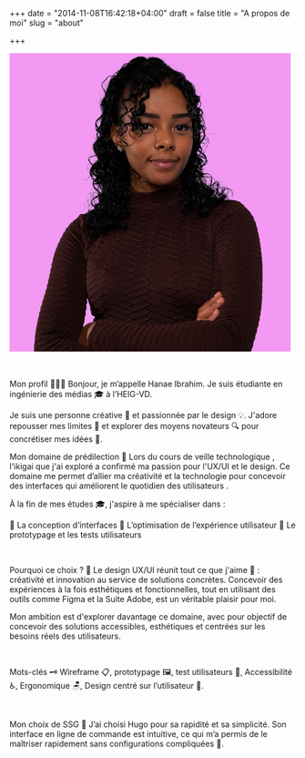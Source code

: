 +++
date = "2014-11-08T16:42:18+04:00"
draft = false
title = "A propos de moi"
slug = "about"

+++

![My photo](../img/image_hanae.png)

<br>

Mon profil 👩‍🎓✨
Bonjour, je m’appelle Hanae Ibrahim. Je suis étudiante en ingénierie des médias 🎓 à l’HEIG-VD.

Je suis une personne créative 🎨 et passionnée par le design 💡. J'adore repousser mes limites 🚀 et explorer des moyens novateurs 🔍 pour concrétiser mes idées 💭.

Mon domaine de prédilection 🎯
Lors du cours de veille technologique , l'ikigai que j'ai exploré a confirmé ma passion pour l'UX/UI et le design. Ce domaine me permet d’allier ma créativité  et la technologie pour concevoir des interfaces qui améliorent le quotidien des utilisateurs .

À la fin de mes études 🎓, j'aspire à me spécialiser dans :

🌟 La conception d’interfaces
🔄 L’optimisation de l’expérience utilisateur
🎨 Le prototypage et les tests utilisateurs

<br>

Pourquoi ce choix ? 🧐
Le design UX/UI réunit tout ce que j'aime 💖 : créativité et innovation au service de solutions concrètes. Concevoir des expériences à la fois esthétiques et fonctionnelles, tout en utilisant des outils comme Figma et la Suite Adobe, est un véritable plaisir pour moi.

Mon ambition est d'explorer davantage ce domaine, avec pour objectif de concevoir des solutions accessibles, esthétiques et centrées sur les besoins réels des utilisateurs.

<br>

Mots-clés 🗝️
Wireframe 📋, prototypage 🖼️, test utilisateurs 🧪, Accessibilité ♿, Ergonomique 🪑, Design centré sur l’utilisateur 👥.

<br>

Mon choix de SSG 🚀
J’ai choisi Hugo  pour sa rapidité et sa simplicité. Son interface en ligne de commande est intuitive, ce qui m’a permis de le maîtriser rapidement sans configurations compliquées 🔧.
